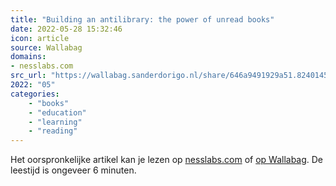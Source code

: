 ```yaml
---
title: "Building an antilibrary: the power of unread books"
date: 2022-05-28 15:32:46
icon: article
source: Wallabag
domains:
- nesslabs.com
src_url: "https://wallabag.sanderdorigo.nl/share/646a9491929a51.82401450"
2022: "05"
categories:
    - "books"
    - "education"
    - "learning"
    - "reading"
---
```

Het oorspronkelijke artikel kan je lezen op [nesslabs.com](https://nesslabs.com/antilibrary) of [op Wallabag](https://wallabag.sanderdorigo.nl/share/646a9491929a51.82401450). De leestijd is ongeveer 6 minuten.